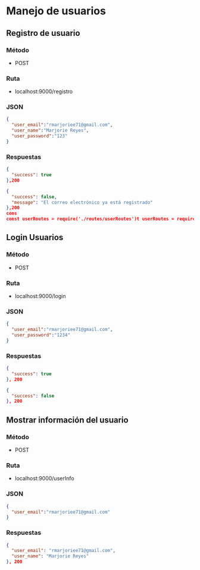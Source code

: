 # Manejo de usuarios

## Registro de usuario

### Método
* POST

### Ruta
* localhost:9000/registro

### JSON
```json
{
  "user_email":"rmarjoriee71@gmail.com",
  "user_name":"Marjorie Reyes",
  "user_password":"123"
}
```

### Respuestas
```json
{
  "success": true
},200
```

```json
{
  "success": false,
  "message": "El correo electrónico ya está registrado"
},200
cons
const userRoutes = require('./routes/userRoutes')t userRoutes = require('./routes/userRoutes')
```
## Login Usuarios

### Método
* POST 
### Ruta
* localhost:9000/login

### JSON
```json
{
  "user_email":"rmarjoriee71@gmail.com",
  "user_password":"1234"
}
```

### Respuestas
```json
{
  "success": true
}, 200
```

```json
{
  "success": false
}, 200
```

## Mostrar información del usuario

### Método
* POST 
### Ruta
* localhost:9000/userInfo

### JSON
```json
{
  "user_email":"rmarjoriee71@gmail.com"
}
```

### Respuestas
```json
{
  "user_email": "rmarjoriee71@gmail.com",
  "user_name": "Marjorie Reyes"
}, 200
```
